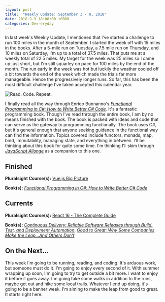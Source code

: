 ```yaml
---
layout: post
title:  "Weekly Update: September 3 - 9, 2018"
date: 2018-9-9 18:00:00 +0000
categories: Dev-eryday
---
```


In last week's Weekly Update, I mentioned that I've started a challenge to run 100 miles in the month of September. I started the week off with 15 miles in the books. After a 5-mile run on Tuesday, a 7.5 mile run on Thursday, and 10 miles on Saturday, I'm up to a total of 37.5 miles. That puts me at a weekly total of 22.5 miles. My target for the week was 25 miles so I came up just short, but I'm still squarley on pace for 100 miles by the end of the month. The run early in the week was hot but luckily the weather cooled off a bit towards the end of the week which made the trials far more manageable. Hence the progressively longer runs. So far, this has been the most difficult challenge I've taken accepted this calendar year.

![Read. Code. Repeat.](https://farm2.staticflickr.com/1879/43671987965_076a00e2e0.jpg)

I finally read all the way through Enrico Buonanno's *[Functional Programming in C#: How to Write Better C# Code][fun]*. It's a fantastic programming book. Though I've read through the entire book, I am by no means finished with the book. The book is packed with ideas and code that can serve as the gateway to programming functionally. The book uses C#, but it's general enough that anyone seeking guidance in the functional way can find the information. Topics covered include functors, monads, map, bind, immutability, managing state, and everything in between. I'll be thinking about this book for quite some time. I'm thinking I'll skim through *[JavaScript Allonge][jsa]* as a companion to this one.

## Finished

**Pluralsight Course(s):** [Vue.js Big Picture][vue]

**Book(s):** *[Functional Programming in C#: How to Write Better C# Code][fun]*

## Currents

**Pluralsight Course(s):** [React 16 - The Complete Guide][re]

**Book(s):** _[Continuous Delivery: Reliable Software Releases through Build, Test, and Deployment Automation][cd]_, *[Good to Great: Why Some Companies Make the Leap...And Others Don't][gtg]*

## On the Next...

This week I'm going to be running, reading, and coding. It's arduous work, but someone must do it. I'm going to enjoy every second of it. With summer wrapping up soon, I'm going to try to get outside a bit more. I want to enjoy it before it goes away. I'm going take some walks in addition to the runs, maybe get out and hike some local trails. Whatever I end up doing, it's going to be a banner week. I'm aiming to make the leap from good to great. It starts right here.

[re]: https://www.udemy.com/react-the-complete-guide-incl-redux/
[cd]: https://www.amazon.com/Continuous-Delivery-Deployment-Automation-Addison-Wesley/dp/0321601912
[ncp]: https://github.com/jpniederer/NETCorePlayground/tree/master/ChatApp
[fun]: https://www.amazon.com/Functional-Programming-write-better-code/dp/1617293954/
[src]: https://chatappwithsignalr.azurewebsites.net/index.html
[iis]: https://app.pluralsight.com/library/courses/installing-configuring-iis/table-of-contents
[flu]: https://app.pluralsight.com/library/courses/flutter-getting-started/table-of-contents
[fl]: https://flutter.io/
[rn]: https://facebook.github.io/react-native/
[xm]: https://visualstudio.microsoft.com/xamarin/
[word]: https://www.amazon.com/Letting-Go-Words-Interactive-Technologies-ebook/dp/B008HOJHDM/
[vue]: https://app.pluralsight.com/library/courses/vuejs-big-picture/table-of-contents
[gtg]: https://www.amazon.com/Good-Great-Some-Companies-Others-ebook/dp/B0058DRUV6/
[jsa]: https://leanpub.com/javascriptallongesix/read